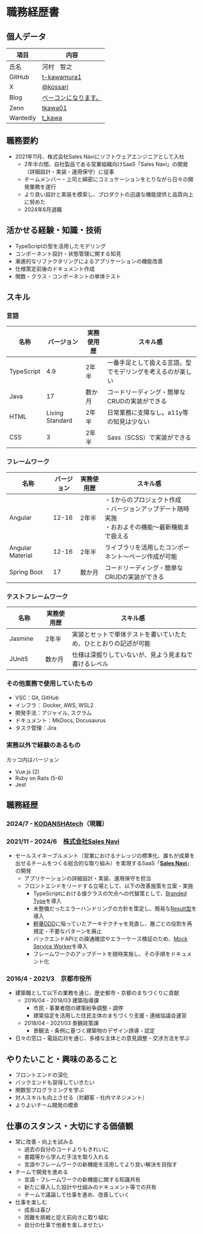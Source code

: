 # 職務経歴書

## 個人データ
| 項目     | 内容                                                   |
| -------- | ------------------------------------------------------ |
| 氏名     | 河村　智之                                             |
| GitHub   | [t-kawamura1](https://github.com/t-kawamura1)          |
| X        | [@kossari](https://twitter.com/kossari)                |
| Blog     | [ベーコンになります。](https://itiiki.hatenablog.com/) |
| Zenn     | [tkawa01](https://zenn.dev/tkawa01)                    |
| Wantedly | [t_kawa](https://www.wantedly.com/id/t_kawa)           |

## 職務要約
- 2021年11月、株式会社Sales Naviにソフトウェアエンジニアとして入社
    - 2年半の間、自社製品である営業組織向けSaaS「Sales Navi」の開発（詳細設計・実装・運用保守）に従事
    - チームメンバー・上司と綿密にコミュケーションをとりながら日々の開発業務を遂行
    - より良い設計と実装を模索し、プロダクトの迅速な機能提供と品質向上に努めた
    - 2024年6月退職

## 活かせる経験・知識・技術
- TypeScriptの型を活用したモデリング
- コンポーネント設計・状態管理に関する知見
- 漸進的なリファクタリングによるアプリケーションの機能改善
- 仕様策定前後のドキュメント作成
- 関数・クラス・コンポーネントの単体テスト

## スキル
### 言語
| 名称       | バージョン      | 実務使用歴 | スキル感                                                   |
| ---------- | --------------- | ---------- | ---------------------------------------------------------- |
| TypeScript | 4.9             | 2年半      | 一番手足として扱える言語。型でモデリングを考えるのが楽しい |
| Java       | 17              | 数か月     | コードリーディング・簡単なCRUDの実装ができる               |
| HTML       | Living Standard | 2年半      | 日常業務に支障なし。a11y等の知見は少ない                   |
| CSS        | 3               | 2年半      | Sass（SCSS）で実装ができる                                 |

### フレームワーク
| 名称             | バージョン | 実務使用歴 | スキル感                                                   |
| ---------------- | ---------- | ---------- | ---------------------------------------------------------- |
| Angular　        | 12-16      | 2年半      | ・1からのプロジェクト作成<br>・バージョンアップデート随時実施<br>・おおよその機能～最新機能まで扱える |
| Angular Material | 12-16      | 2年半      | ライブラリを活用したコンポーネント～ページ作成が可能       |
| Spring Boot      | 17         | 数か月     | コードリーディング・簡単なCRUDの実装ができる               |

### テストフレームワーク
| 名称             | 実務使用歴 | スキル感                                                         |
| ---------------- | ---------- | ---------------------------------------------------------------- |
| Jasmine　        | 2年半      | 実装とセットで単体テストを書いていたため、ひととおりの記述が可能 |
| JUnit5           | 数か月     | 仕様は深掘りしていないが、見よう見まねで書けるレベル             |

### その他業務で使用していたもの
- VSC：Git, GitHub
- インフラ： Docker, AWS, WSL2
- 開発手法：アジャイル, スクラム
- ドキュメント：MkDocs, Docusaurus
- タスク管理：Jira

### 実務以外で経験のあるもの
カッコ内はバージョン
- Vue.js (2)
- Ruby on Rails (5-6)
- Jest

## 職務経歴

### 2024/7 - [KODANSHAtech](https://kodansha.tech/ja)（現職）

### 2021/11 - 2024/6　[株式会社Sales Navi](https://www.salesnavi.co.jp/)
- セールスイネーブルメント（営業におけるナレッジの標準化、誰もが成果を出せるチームをつくる総合的な取り組み）を実現するSaaS「**[Sales Navi](https://lp.salesnavi.co.jp/)**」の開発
    - アプリケーションの詳細設計・実装、運用保守を担当
    - フロントエンドをリードする立場として、以下の改善施策を立案・実施
        - TypeScriptにおける値クラスの欠点への代替策として、[Branded Type](https://zenn.dev/okunokentaro/articles/01gmpkp9gzfyr1za5wvrxt0vy6)を導入
        - 未整備だったエラーハンドリングの方針を策定し、簡易な[Result型](https://zenn.dev/koudai/articles/ff415ca6755054)を導入
        - [軽量DDD](https://zenn.dev/backstage/articles/8e7a574d8c26a1#%E6%88%A6%E8%A1%93%E7%9A%84%E8%A8%AD%E8%A8%88)に陥っていたアーキテクチャを見直し、層ごとの役割を再規定・不要なパターンを廃止
        - バックエンドAPIとの疎通確認やエラーケース検証のため、[Mock Service Worker](https://mswjs.io/)を導入
        - フレームワークのアップデートを随時実施し、その手順をドキュメント化

### 2016/4 - 2021/3　京都市役所
- 建築職として以下の業務を通じ、歴史都市・京都のまちづくりに貢献
    - 2016/04 - 2018/03 建築指導課
        - 市民・事業者間の建築紛争調整・調停
        - 建築協定を活用した住民主体のまちづくり支援・連絡協議会運営
    - 2018/04 - 2021/03 景観政策課
        - 景観法・条例に基づく建築物のデザイン誘導・認定
- 日々の窓口・電話応対を通じ、多様な主体との意見調整・交渉方法を学ぶ

## やりたいこと・興味のあること
- フロントエンドの深化
- バックエンドも習得していきたい
- 関数型プログラミングを学ぶ
- 対人スキルも向上させる（対顧客・社内マネジメント）
- よりよいチーム開発の模索

## 仕事のスタンス・大切にする価値観
- 常に改善・向上を試みる
    - 過去の自分のコードよりもきれいに
    - 書籍等から学んだ手法を取り入れる
    - 言語やフレームワークの新機能を活用してより良い解決を目指す
- チームで開発を進める
    - 言語・フレームワークの新機能に関する知識共有
    - 新たに導入した設計や仕組みのドキュメント等での共有
    - チームで議論して仕事を進め、改善していく
- 仕事を楽しむ
    - 成長は喜び
    - 困難を挑戦と捉え前向きに取り組む
    - 自分の仕事で他者を楽しませたい
